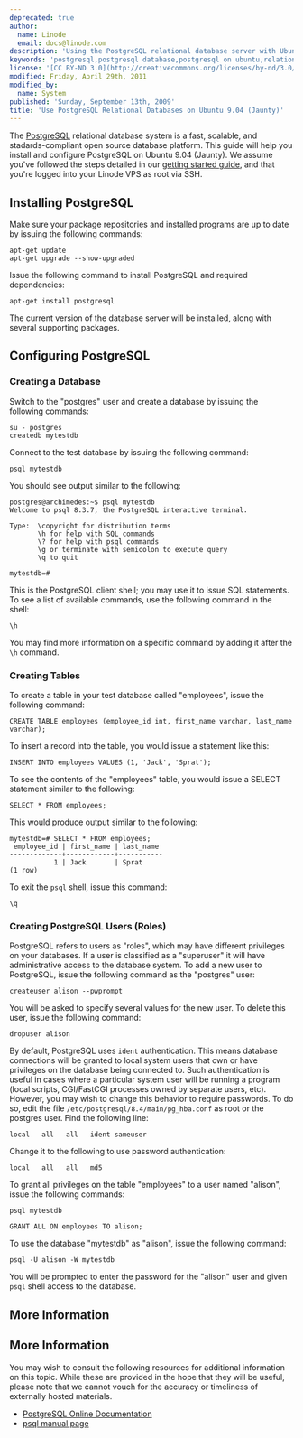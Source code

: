 ```yaml
---
deprecated: true
author:
  name: Linode
  email: docs@linode.com
description: 'Using the PostgreSQL relational database server with Ubuntu 9.04 (Jaunty).'
keywords: 'postgresql,postgresql database,postgresql on ubuntu,relational database'
license: '[CC BY-ND 3.0](http://creativecommons.org/licenses/by-nd/3.0/us/)'
modified: Friday, April 29th, 2011
modified_by:
  name: System
published: 'Sunday, September 13th, 2009'
title: 'Use PostgreSQL Relational Databases on Ubuntu 9.04 (Jaunty)'
---
```




The [PostgreSQL](http://www.postgresql.org/) relational database system is a fast, scalable, and stadards-compliant open source database platform. This guide will help you install and configure PostgreSQL on Ubuntu 9.04 (Jaunty). We assume you've followed the steps detailed in our [getting started guide](/docs/getting-started/), and that you're logged into your Linode VPS as root via SSH.

Installing PostgreSQL
---------------------

Make sure your package repositories and installed programs are up to date by issuing the following commands:

    apt-get update
    apt-get upgrade --show-upgraded

Issue the following command to install PostgreSQL and required dependencies:

    apt-get install postgresql 

The current version of the database server will be installed, along with several supporting packages.

Configuring PostgreSQL
----------------------

### Creating a Database

Switch to the "postgres" user and create a database by issuing the following commands:

    su - postgres 
    createdb mytestdb 

Connect to the test database by issuing the following command:

    psql mytestdb 

You should see output similar to the following:

    postgres@archimedes:~$ psql mytestdb 
    Welcome to psql 8.3.7, the PostgreSQL interactive terminal.

    Type:  \copyright for distribution terms
           \h for help with SQL commands
           \? for help with psql commands
           \g or terminate with semicolon to execute query
           \q to quit

    mytestdb=#

This is the PostgreSQL client shell; you may use it to issue SQL statements. To see a list of available commands, use the following command in the shell:

    \h

You may find more information on a specific command by adding it after the `\h` command.

### Creating Tables

To create a table in your test database called "employees", issue the following command:

    CREATE TABLE employees (employee_id int, first_name varchar, last_name varchar); 

To insert a record into the table, you would issue a statement like this:

    INSERT INTO employees VALUES (1, 'Jack', 'Sprat'); 

To see the contents of the "employees" table, you would issue a SELECT statement similar to the following:

    SELECT * FROM employees; 

This would produce output similar to the following:

    mytestdb=# SELECT * FROM employees; 
     employee_id | first_name | last_name 
    -------------+------------+-----------
               1 | Jack       | Sprat
    (1 row)

To exit the `psql` shell, issue this command:

    \q 

### Creating PostgreSQL Users (Roles)

PostgreSQL refers to users as "roles", which may have different privileges on your databases. If a user is classified as a "superuser" it will have administrative access to the database system. To add a new user to PostgreSQL, issue the following command as the "postgres" user:

    createuser alison --pwprompt 

You will be asked to specify several values for the new user. To delete this user, issue the following command:

    dropuser alison 

By default, PostgreSQL uses `ident` authentication. This means database connections will be granted to local system users that own or have privileges on the database being connected to. Such authentication is useful in cases where a particular system user will be running a program (local scripts, CGI/FastCGI processes owned by separate users, etc). However, you may wish to change this behavior to require passwords. To do so, edit the file `/etc/postgresql/8.4/main/pg_hba.conf` as root or the postgres user. Find the following line:

    local   all   all   ident sameuser 

Change it to the following to use password authentication:

    local   all   all   md5

To grant all privileges on the table "employees" to a user named "alison", issue the following commands:

    psql mytestdb 

    GRANT ALL ON employees TO alison; 

To use the database "mytestdb" as "alison", issue the following command:

    psql -U alison -W mytestdb 

You will be prompted to enter the password for the "alison" user and given `psql` shell access to the database.

More Information
----------------

More Information
----------------

You may wish to consult the following resources for additional information on this topic. While these are provided in the hope that they will be useful, please note that we cannot vouch for the accuracy or timeliness of externally hosted materials.

- [PostgreSQL Online Documentation](http://www.postgresql.org/docs/)
- [psql manual page](http://www.rootr.net/man/man/psql/1)



